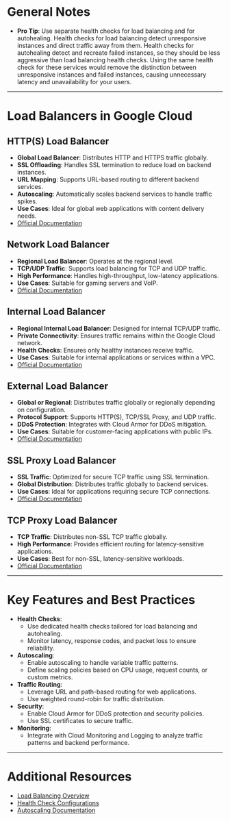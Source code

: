 # General Notes

- **Pro Tip**: Use separate health checks for load balancing and for autohealing. Health checks for load balancing detect unresponsive instances and direct traffic away from them. Health checks for autohealing detect and recreate failed instances, so they should be less aggressive than load balancing health checks. Using the same health check for these services would remove the distinction between unresponsive instances and failed instances, causing unnecessary latency and unavailability for your users.

---

# Load Balancers in Google Cloud

## HTTP(S) Load Balancer

- **Global Load Balancer**: Distributes HTTP and HTTPS traffic globally.
- **SSL Offloading**: Handles SSL termination to reduce load on backend instances.
- **URL Mapping**: Supports URL-based routing to different backend services.
- **Autoscaling**: Automatically scales backend services to handle traffic spikes.
- **Use Cases**: Ideal for global web applications with content delivery needs.
- [Official Documentation](https://cloud.google.com/load-balancing/docs/https)

## Network Load Balancer

- **Regional Load Balancer**: Operates at the regional level.
- **TCP/UDP Traffic**: Supports load balancing for TCP and UDP traffic.
- **High Performance**: Handles high-throughput, low-latency applications.
- **Use Cases**: Suitable for gaming servers and VoIP.
- [Official Documentation](https://cloud.google.com/load-balancing/docs/network)

## Internal Load Balancer

- **Regional Internal Load Balancer**: Designed for internal TCP/UDP traffic.
- **Private Connectivity**: Ensures traffic remains within the Google Cloud network.
- **Health Checks**: Ensures only healthy instances receive traffic.
- **Use Cases**: Suitable for internal applications or services within a VPC.
- [Official Documentation](https://cloud.google.com/load-balancing/docs/internal)

## External Load Balancer

- **Global or Regional**: Distributes traffic globally or regionally depending on configuration.
- **Protocol Support**: Supports HTTP(S), TCP/SSL Proxy, and UDP traffic.
- **DDoS Protection**: Integrates with Cloud Armor for DDoS mitigation.
- **Use Cases**: Suitable for customer-facing applications with public IPs.
- [Official Documentation](https://cloud.google.com/load-balancing/docs/external)

## SSL Proxy Load Balancer

- **SSL Traffic**: Optimized for secure TCP traffic using SSL termination.
- **Global Distribution**: Distributes traffic globally to backend services.
- **Use Cases**: Ideal for applications requiring secure TCP connections.
- [Official Documentation](https://cloud.google.com/load-balancing/docs/ssl-proxy)

## TCP Proxy Load Balancer

- **TCP Traffic**: Distributes non-SSL TCP traffic globally.
- **High Performance**: Provides efficient routing for latency-sensitive applications.
- **Use Cases**: Best for non-SSL, latency-sensitive workloads.
- [Official Documentation](https://cloud.google.com/load-balancing/docs/tcp-proxy)

---

# Key Features and Best Practices

- **Health Checks**:
    - Use dedicated health checks tailored for load balancing and autohealing.
    - Monitor latency, response codes, and packet loss to ensure reliability.
- **Autoscaling**:
    - Enable autoscaling to handle variable traffic patterns.
    - Define scaling policies based on CPU usage, request counts, or custom metrics.
- **Traffic Routing**:
    - Leverage URL and path-based routing for web applications.
    - Use weighted round-robin for traffic distribution.
- **Security**:
    - Enable Cloud Armor for DDoS protection and security policies.
    - Use SSL certificates to secure traffic.
- **Monitoring**:
    - Integrate with Cloud Monitoring and Logging to analyze traffic patterns and backend performance.

---

# Additional Resources

- [Load Balancing Overview](https://cloud.google.com/load-balancing/docs/overview)
- [Health Check Configurations](https://cloud.google.com/load-balancing/docs/health-checks)
- [Autoscaling Documentation](https://cloud.google.com/compute/docs/autoscaler)
